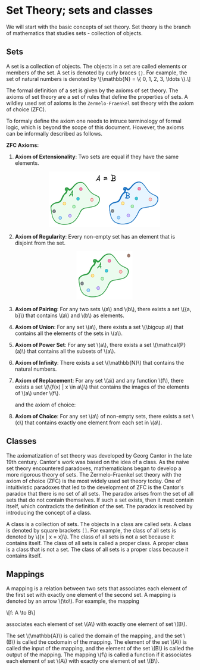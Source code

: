 #  <span style="color:black">**Set Theory; sets and classes**</span>

We will start with the basic concepts of set theory. Set theory is the branch of mathematics that studies sets - collection of objects.

## Sets

A set is a collection of objects. The objects in a set are called elements or members of the set. A set is denoted by curly braces `{}`. For example, the set of natural numbers is denoted by 
\\[\mathbb{N} = \\{ 0, 1, 2, 3, \ldots \\}.\\]

The formal definition of a set is given by the axioms of set theory. The axioms of set theory are a set of rules that define the properties of sets.  A wildley used set of axioms is the `Zermelo-Fraenkel` set theory with the axiom of choice (ZFC).

To formaly define the axiom one needs to intruce terminology of formal logic, which is beyond the scope of this document. However, the axioms can be informally described as follows.

**ZFC Axioms:**

1. **Axiom of Extensionality**: Two sets are equal if they have the same elements.
    <div style="text-align: center;">
    <img src="./img/set_theory/equality.png" alt="Equality" width="300" height="150">
    </div>
2. **Axiom of Regularity**: Every non-empty set has an element that is disjoint from the set.
    <div style="text-align: center;">
    <img src="./img/set_theory/extendability.png" alt="Equality" width="150" height="130">
    </div>
3. **Axiom of Pairing**: For any two sets \\(a\\) and \\(b\\), there exists a set \\(\{a, b\}\\) that contains \\(a\\) and \\(b\\) as elements.
4. **Axiom of Union**: For any set \\(a\\), there exists a set \\(\bigcup a\\) that contains all the elements of the sets in \\(a\\).
5. **Axiom of Power Set**: For any set \\(a\\), there exists a set \\(\mathcal{P}(a)\\) that contains all the subsets of \\(a\\).
6. **Axiom of Infinity**: There exists a set \\(\mathbb{N}\\) that contains the natural numbers.
7. **Axiom of Replacement**: For any set \\(a\\) and any function \\(f\\), there exists a set \\(\\{f(x) | x \in a\\}\\) that contains the images of the elements of \\(a\\) under \\(f\\).

    and the axiom of choice:

8.  **Axiom of Choice**: For any set \\(a\\) of non-empty sets, there exists a set \\(c\\) that contains exactly one element from each set in \\(a\\).

## Classes

The axiomatization of set theory was developed by Georg Cantor in the late 19th century. Cantor's work was based on the idea of a class.
As the naive set theory encountered paradoxes, mathematicians began to develop a more rigorous theory of sets. The Zermelo-Fraenkel set theory with the axiom of choice (ZFC) is the most widely used set theory today. One of intuitivistic paradoxes that led to the development of ZFC is the Cantor's paradox that there is no set of all sets. The paradox arises from the set of all sets that do not contain themselves. If such a set exists, then it must contain itself, which contradicts the definition of the set. The paradox is resolved by introducing the concept of a class.

A class is a collection of sets. The objects in a class are called sets. A class is denoted by square brackets `[]`. For example, the class of all sets is denoted by \\(\{x | x = x\}\\). The class of all sets is not a set because it contains itself. The class of all sets is called a proper class. A proper class is a class that is not a set. The class of all sets is a proper class because it contains itself.

## Mappings

A mapping is a relation between two sets that associates each element of the first set with exactly one element of the second set. A mapping is denoted by an arrow \\(\to\\). For example, the mapping

\\[f: A \to B\\]

associates each element of set \\(A\\) with exactly one element of set \\(B\\).

The set \\(\mathbb{A}\\) is called the domain of the mapping, and the set \\(B\\) is called the codomain of the mapping. The element of the set \\(A\\) is called the input of the mapping, and the element of the set \\(B\\) is called the output of the mapping. The mapping \\(f\\) is called a function if it associates each element of set \\(A\\) with exactly one element of set \\(B\\).
